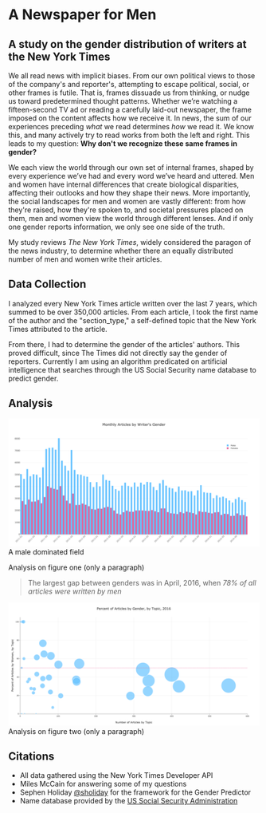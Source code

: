 # A Newspaper for Men
## A study on the gender distribution of writers at the New York Times

We all read news with implicit biases. From our own political views to those of the company's and reporter's, attempting to escape political, social, or other frames is futile. That is, frames dissuade us from thinking, or nudge us toward predetermined thought patterns. Whether we’re watching a fifteen-second TV ad or reading a carefully laid-out newspaper, the frame imposed on the content affects how we receive it. In news, the sum of our experiences preceding *what* we read determines *how* we read it. We know this, and many actively try to read works from both the left and right. This leads to my question: **Why don't we recognize these same frames in gender?**

We each view the world through our own set of internal frames, shaped by every experience we’ve had and every word we’ve heard and uttered. Men and women have internal differences that create biological disparities, affecting their outlooks and how they shape their news. More importantly, the social landscapes for men and women are vastly different: from how they're raised, how they're spoken to, and societal pressures placed on them, men and women view the world through different lenses. And if only one gender reports information, we only see one side of the truth.

My study reviews *The New York Times*, widely considered the paragon of the news industry, to determine whether there an equally distributed number of men and women write their articles.


## Data Collection

I analyzed every New York Times article written over the last 7 years, which summed to be over 350,000 articles. From each article, I took the first name of the author and the "section_type," a self-defined topic that the New York Times attributed to the article.

From there, I had to determine the gender of the articles' authors. This proved difficult, since The Times did not directly say the gender of reporters. Currently I am using an algorithm predicated on artificial intelligence that searches through the US Social Security name database to predict gender.

## Analysis

![](figures/time-histogram-plotly.png)
A male dominated field

Analysis on figure one (only a paragraph)

> The largest gap between genders was in April, 2016, when *78% of all articles were written by men*

![](figures/bubble-chart-topics1.png)
Analysis on figure two (only a paragraph)

## Citations

 - All data gathered using the New York Times Developer API
 - Miles McCain for answering some of my questions
 - Sephen Holiday [@sholiday](https://github.com/sholiday) for the framework for the Gender Predictor
 - Name database provided by the [US Social Security Administration](https://www.ssa.gov/oact/babynames/limits.html)
